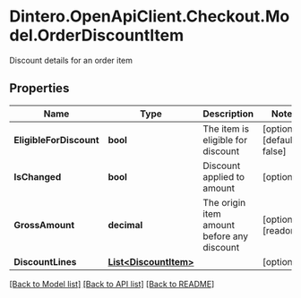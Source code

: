 # Dintero.OpenApiClient.Checkout.Model.OrderDiscountItem
Discount details for an order item

## Properties

Name | Type | Description | Notes
------------ | ------------- | ------------- | -------------
**EligibleForDiscount** | **bool** | The item is eligible for discount  | [optional] [default to false]
**IsChanged** | **bool** | Discount applied to amount  | [optional] 
**GrossAmount** | **decimal** | The origin item amount before any discount  | [optional] [readonly] 
**DiscountLines** | [**List&lt;DiscountItem&gt;**](DiscountItem.md) |  | [optional] 

[[Back to Model list]](../README.md#documentation-for-models) [[Back to API list]](../README.md#documentation-for-api-endpoints) [[Back to README]](../README.md)

